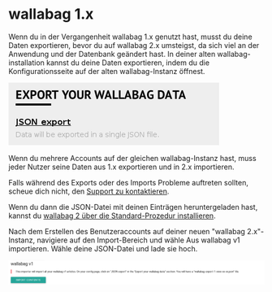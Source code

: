 # wallabag 1.x

Wenn du in der Vergangenheit wallabag 1.x genutzt hast, musst du deine
Daten exportieren, bevor du auf wallabag 2.x umsteigst, da sich viel an
der Anwendung und der Datenbank geändert hast. In deiner alten
wallabag-installation kannst du deine Daten exportieren, indem du die
Konfigurationsseite auf der alten wallabag-Instanz öffnest.

![Export aus wallabag 1.x](../../../img/user/export_v1.png)

Wenn du mehrere Accounts auf der gleichen wallabag-Instanz hast, muss
jeder Nutzer seine Daten aus 1.x exportieren und in 2.x importieren.

Falls während des Exports oder des Imports Probleme auftreten sollten,
scheue dich nicht, den [Support zu
kontaktieren](http://gitter.im/wallabag/wallabag).

Wenn du dann die JSON-Datei mit deinen Einträgen heruntergeladen hast,
kannst du [wallabag 2 über die Standard-Prozedur
installieren](https://doc.wallabag.org/de/admin/installation/readme.html).

Nach dem Erstellen des Benutzeraccounts auf deiner neuen "wallabag
2.x"-Instanz, navigiere auf den Import-Bereich und wähle
Aus wallabag v1 importieren. Wähle deine JSON-Datei und lade sie hoch.

![Import aus wallabag v1](../../../img/user/import_wallabagv1.png)
